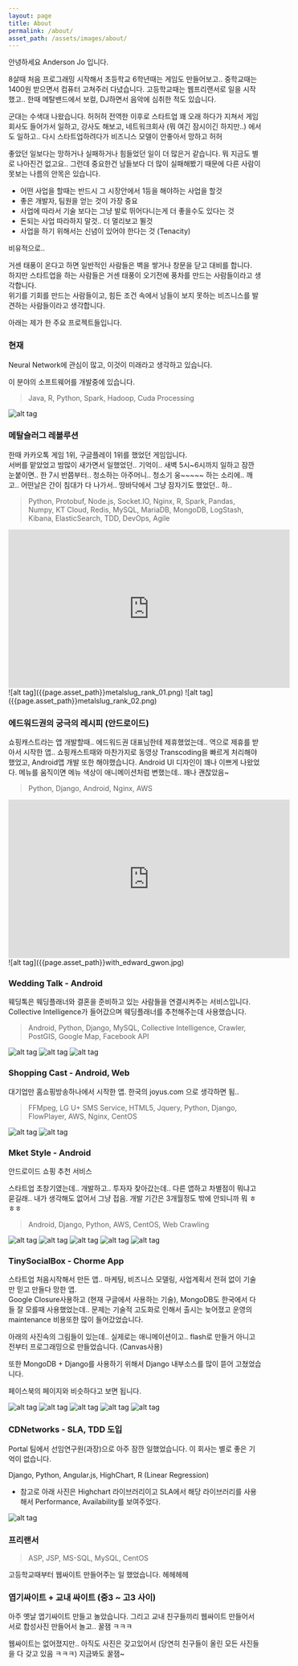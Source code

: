 ```yaml
---
layout: page
title: About
permalink: /about/
asset_path: /assets/images/about/
---
```


안녕하세요 Anderson Jo 입니다.

8살때 처음 프로그래밍 시작해서 초등학교 6학년때는 게임도 만들어보고.. 중학교때는 1400원 받으면서 컴퓨터 고쳐주러 다녔습니다.
고등학교때는 웹프리랜서로 일을 시작했고.. 한때 메탈밴드에서 보컬, DJ하면서 음악에 심취한 적도 있습니다. 

군대는 수색대 나왔습니다. 허허허
전역한 이후로 스타트업 꽤 오래 하다가 지쳐서 게임회사도 들어가서 일하고, 강사도 해보고, 네트워크회사 (뭐 여긴 잠시이긴 하지만..)
에서도 일하고.. 다시 스타트업하려다가 비즈니스 모델이 안좋아서 망하고 허허

좋았던 일보다는 망하거나 실패하거나 힘들었던 일이 더 많은거 같습니다. 뭐 지금도 별로 나아진건 없고요..
그런데 중요한건 남들보다 더 많이 실패해봤기 때문에 다른 사람이 못보는 나름의 안목은 있습니다. 

- 어떤 사업을 할때는 반드시 그 시장안에서 1등을 해야하는 사업을 할것
- 좋은 개발자, 팀원을 얻는 것이 가장 중요 
- 사업에 따라서 기술 보다는 그냥 발로 뛰어다니는게 더 좋을수도 있다는 것
- 돈되는 사업 따라하지 말것.. 더 멀리보고 뛸것
- 사업을 하기 위해서는 신념이 있어야 한다는 것 (Tenacity)

비유적으로..

거센 태풍이 온다고 하면 일반적인 사람들은 벽을 쌓거나 창문을 닫고 대비를 합니다.<br>
하지만 스타트업을 하는 사람들은 거센 태풍이 오기전에 풍차를 만드는 사람들이라고 생각합니다.<br>
위기를 기회를 만드는 사람들이고, 힘든 조건 속에서 남들이 보지 못하는 비즈니스를 발견하는 사람들이라고 생각합니다.


아래는 제가 한 주요 프로젝트들입니다. 


### 현재 

Neural Network에 관심이 많고, 이것이 미래라고 생각하고 있습니다.

이 분야의 소프트웨어를 개발중에 있습니다.

> Java, R, Python, Spark, Hadoop, Cuda Processing

![alt tag]({{page.asset_path}}neural.jpg)


### 메탈슬러그 레볼루션

한때 카카오톡 게임 1위, 구글플레이 1위를 했었던 게임입니다.<br>
서버를 맡았었고 밤많이 새가면서 일했었던.. 기억이.. 새벽 5시~6시까지 일하고 잠깐 눈붙이면.. 한 7시 반쯤부터.. 청소하는 아주머니..
청소기 웅~~~~~ 하는 소리에.. 깨고.. 어떤날은 간이 침대가 다 나가서.. 땅바닥에서 그냥 잠자기도 했었던.. 하..


> Python, Protobuf, Node.js, Socket.IO, Nginx, R, Spark, Pandas, Numpy, KT Cloud,
> Redis, MySQL, MariaDB, MongoDB, LogStash, Kibana, ElasticSearch, TDD, DevOps, Agile


<iframe width="560" height="315" src="https://www.youtube.com/embed/wjHkJ-h4Iyg" frameborder="0" allowfullscreen></iframe>
![alt tag]({{page.asset_path}}metalslug_rank_01.png)
![alt tag]({{page.asset_path}}metalslug_rank_02.png)

### 에드워드권의 궁극의 레시피 (안드로이드)

쇼핑캐스트라는 앱 개발할때.. 에드워드권 대표님한테 제휴했었는데.. 역으로 제휴를 받아서 시작한 앱..
쇼핑캐스트때와 마찬가지로 동영상 Transcoding을 빠르게 처리해야 했었고, Android앱 개발 또한 해야했습니다.
Android UI 디자인이 꽤나 이쁘게 나왔었다. 메뉴를 움직이면 메뉴 색상이 애니메이션처럼 변했는데.. 꽤나 괜찮았음~

> Python, Django, Android, Nginx, AWS

<iframe width="560" height="315" src="https://www.youtube.com/embed/Bb5nUsXAzQk" frameborder="0" allowfullscreen></iframe>
![alt tag]({{page.asset_path}}with_edward_gwon.jpg)


### Wedding Talk - Android

웨딩톡은 웨딩플래너와 결혼을 준비하고 있는 사람들을 연결시켜주는 서비스입니다.<br>
Collective Intelligence가 들어갔으며 웨딩플래너를 추천해주는데 사용했습니다.


> Android, Python, Django, MySQL, Collective Intelligence, Crawler, PostGIS, Google Map, Facebook API


![alt tag]({{page.asset_path}}wedding_talk_01.png)
![alt tag]({{page.asset_path}}wedding_talk_02.png)
![alt tag]({{page.asset_path}}wedding_talk_03.png)


### Shopping Cast - Android, Web

대기업만 홈쇼핑방송하나에서 시작한 앱. 한국의 joyus.com 으로 생각하면 됨..

> FFMpeg, LG U+ SMS Service, HTML5, Jquery, Python, Django, FlowPlayer, AWS, Nginx, CentOS

![alt tag]({{page.asset_path}}shopping_cast_01.jpeg)
![alt tag]({{page.asset_path}}shopping_cast_02.png)


### Mket Style - Android

안드로이드 쇼핑 추천 서비스

스타트업 초창기였는데.. 개발하고.. 투자자 찾아갔는데.. 다른 앱하고 차별점이 뭐냐고 묻길래.. 내가 생각해도 없어서 그냥 접음.
개발 기간은 3개월정도 밖에 안되니까 뭐 ㅎㅎㅎ

> Android, Django, Python, AWS, CentOS, Web Crawling
 
 ![alt tag]({{page.asset_path}}mket_style_01.png)
 ![alt tag]({{page.asset_path}}mket_style_02.png)
 ![alt tag]({{page.asset_path}}mket_style_03.png)
 ![alt tag]({{page.asset_path}}mket_style_04.png)
 ![alt tag]({{page.asset_path}}mket_style_05.png)
 
 
### TinySocialBox - Chorme App

스타트업 처음시작해서 만든 앱.. 마케팅, 비즈니스 모델링, 사업계획서 전혀 없이 기술만 믿고 만들다 망한 앱.<br>
Google Closure사용하고 (현재 구글에서 사용하는 기술), MongoDB도 한국에서 다들 잘 모를때 사용했었는데.. 
문제는 기술적 고도화로 인해서 출시는 늦어졌고 운영의 maintenance 비용또한 많이 들어갔었습니다.

아래의 사진속의 그림들이 있는데.. 실제로는 애니메이션이고.. flash로 만들거 아니고 전부터 프로그래밍으로 만들었습니다. (Canvas사용)

또한 MongoDB + Django를 사용하기 위해서 Django 내부소스를 많이 뜯어 고쳤었습니다.

페이스북의 페이지와 비슷하다고 보면 됩니다.

 ![alt tag]({{page.asset_path}}tsb01.jpeg)
 ![alt tag]({{page.asset_path}}tsb02.jpeg)
 ![alt tag]({{page.asset_path}}tsb03.jpeg)
 ![alt tag]({{page.asset_path}}tsb04.jpeg)
 ![alt tag]({{page.asset_path}}tsb05.jpeg)

### CDNetworks - SLA, TDD 도입

Portal 팀에서 선임연구원(과장)으로 아주 잠깐 일했었습니다. 이 회사는 별로 좋은 기억이 없습니다.

Django, Python, Angular.js, HighChart, R (Linear Regression)

* 참고로 아래 사진은 Highchart 라이브러리이고 SLA에서 해당 라이브러리를 사용해서 Performance, Availability를 보여주었다.

 ![alt tag]({{page.asset_path}}highchart.jpg)
 
 
### 프리랜서

> ASP, JSP, MS-SQL, MySQL, CentOS

고등학교때부터 웹싸이트 만들어주는 일 했었습니다. 헤헤헤헤<br>

### 엽기싸이트 + 교내 싸이트 (중3 ~ 고3 사이)

아주 옛날 엽기싸이트 만들고 놀았습니다. 그리고 교내 친구들끼리 웹싸이트 만들어서 서로 합성사진 만들어서 놀고.. 꿀잼 ㅋㅋㅋ

웹싸이트는 없어졌지만.. 아직도 사진은 갖고있어서 (당연히 친구들이 올린 모든 사진들을 다 갖고 있음 ㅋㅋㅋ) 지금봐도 꿀잼~


